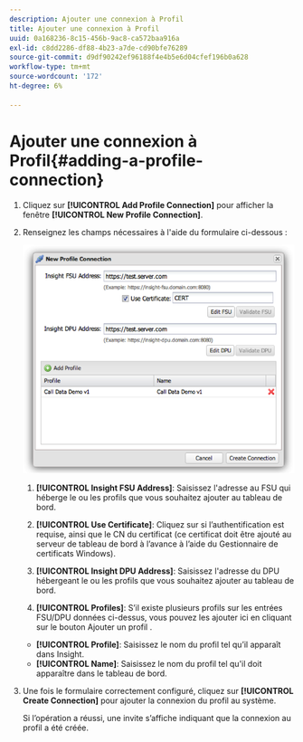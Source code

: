 ```yaml
---
description: Ajouter une connexion à Profil
title: Ajouter une connexion à Profil
uuid: 0a168236-8c15-456b-9ac8-ca572baa916a
exl-id: c8dd2286-df88-4b23-a7de-cd90bfe76289
source-git-commit: d9df90242ef96188f4e4b5e6d04cfef196b0a628
workflow-type: tm+mt
source-wordcount: '172'
ht-degree: 6%

---
```


# Ajouter une connexion à Profil{#adding-a-profile-connection}

1. Cliquez sur **[!UICONTROL Add Profile Connection]** pour afficher la fenêtre **[!UICONTROL New Profile Connection]**.
1. Renseignez les champs nécessaires à l&#39;aide du formulaire ci-dessous :

   ![](assets/new_profile_connection.png)

   1. **[!UICONTROL Insight FSU Address]**: Saisissez l&#39;adresse au FSU qui héberge le ou les profils que vous souhaitez ajouter au tableau de bord.

   1. **[!UICONTROL Use Certificate]**: Cliquez sur si l’authentification est requise, ainsi que le CN du certificat (ce certificat doit être ajouté au serveur de tableau de bord à l’avance à l’aide du Gestionnaire de certificats Windows).
   1. **[!UICONTROL Insight DPU Address]**: Saisissez l&#39;adresse du DPU hébergeant le ou les profils que vous souhaitez ajouter au tableau de bord.
   1. **[!UICONTROL Profiles]**: S’il existe plusieurs profils sur les entrées FSU/DPU données ci-dessus, vous pouvez les ajouter ici en cliquant sur le bouton Ajouter un profil .
   * **[!UICONTROL Profile]**: Saisissez le nom du profil tel qu’il apparaît dans Insight.
   * **[!UICONTROL Name]**: Saisissez le nom du profil tel qu&#39;il doit apparaître dans le tableau de bord.


1. Une fois le formulaire correctement configuré, cliquez sur **[!UICONTROL Create Connection]** pour ajouter la connexion du profil au système.

   Si l’opération a réussi, une invite s’affiche indiquant que la connexion au profil a été créée.
